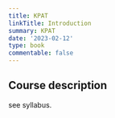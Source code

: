 ```yaml
---
title: KPAT
linkTitle: Introduction
summary: KPAT
date: '2023-02-12'
type: book
commentable: false
---
```




## Course description

see syllabus.